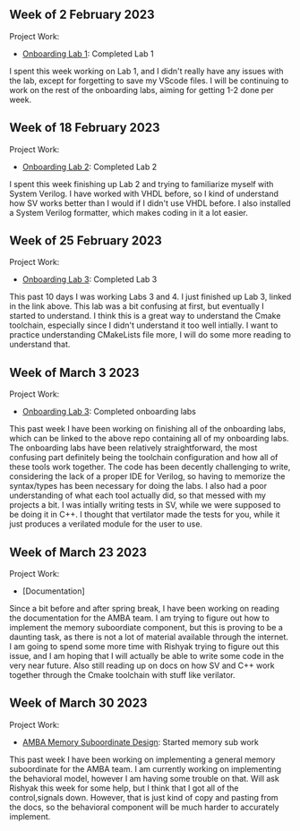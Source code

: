 ## Week of 2 February 2023

Project Work:

- [Onboarding Lab 1](https://github.com/geoffguin124/NYUProcDesignLabs): Completed Lab 1

I spent this week working on Lab 1, and I didn't really have any issues with the lab, except for
forgetting to save my VScode files. I will be continuing to work on the rest of the onboarding labs,
aiming for getting 1-2 done per week.

## Week of 18 February 2023

Project Work:

- [Onboarding Lab 2](https://github.com/geoffguin124/NYUProcDesignLabs): Completed Lab 2

I spent this week finishing up Lab 2 and trying to familiarize myself with System Verilog. I have worked with VHDL before, so I kind of understand how SV works better than I would if I didn't use VHDL before. I also installed a System Verilog formatter, which makes coding in it a lot easier.

## Week of 25 February 2023

Project Work:

- [Onboarding Lab 3](https://github.com/geoffguin124/NYUProcDesignLabs): Completed Lab 3

This past 10 days I was working Labs 3 and 4. I just finished up Lab 3, linked in the link above. This lab was a bit confusing at first, but eventually I started to understand. I think this is a great way to understand the Cmake toolchain, especially since I didn't understand it too well intially. I want to practice understanding CMakeLists file more, I will do some more reading to understand that.

## Week of March 3 2023

Project Work:

- [Onboarding Lab 3](https://github.com/geoffguin124/NYUProcDesignLabs): Completed onboarding labs

This past week I have been working on finishing all of the onboarding labs, which can be linked to the above repo containing all of my onboarding labs. The onboarding labs have been relatively straightforward, the most confusing part definitely being the toolchain configuration and how all of these tools work together. The code has been decently challenging to write, considering the lack of a proper IDE for Verilog, so having to memorize the syntax/types has been necessary for doing the labs. I also had a poor understanding of what each tool actually did, so that messed with my projects a bit. I was intially writing tests in SV, while we were supposed to be doing it in C++. I thought that vertilator made the tests for you, while it just produces a verilated module for the user to use.

## Week of March 23 2023

Project Work:

- [Documentation]

Since a bit before and after spring break, I have been working on reading the documentation for the AMBA team. I am trying to figure out how to implement the memory suboordiate component, but this is proving to be a daunting task, as there is not a lot of material available through the internet. I am going to spend some more time with Rishyak trying to figure out this issue, and I am hoping that I will actually be able to write some code in the very near future. Also still reading up on docs on how SV and C++ work together through the Cmake toolchain with stuff like verilator.

## Week of March 30 2023

Project Work:

- [AMBA Memory Suboordinate Design](https://github.com/NYU-Processor-Design/nyu-amba/pull/24): Started memory sub work

This past week I have been working on implementing a general memory suboordinate for the AMBA team. I am currently working on implementing the behavioral model, however I am having some trouble on that. Will ask Rishyak this week for some help, but I think that I got all of the control,signals down. However, that is just kind of copy and pasting from the docs, so the behavioral component will be much harder to accurately implement.
